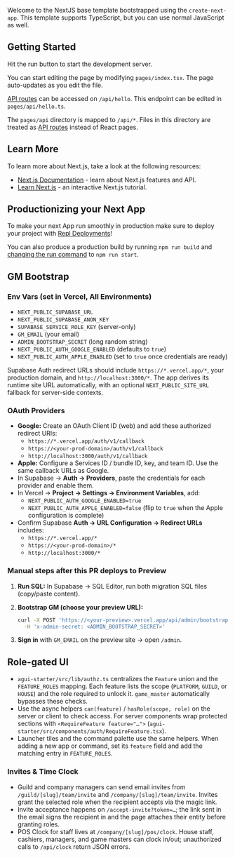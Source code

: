 Welcome to the NextJS base template bootstrapped using the `create-next-app`. This template supports TypeScript, but you can use normal JavaScript as well.

## Getting Started

Hit the run button to start the development server.

You can start editing the page by modifying `pages/index.tsx`. The page auto-updates as you edit the file.

[API routes](https://nextjs.org/docs/api-routes/introduction) can be accessed on `/api/hello`. This endpoint can be edited in `pages/api/hello.ts`.

The `pages/api` directory is mapped to `/api/*`. Files in this directory are treated as [API routes](https://nextjs.org/docs/api-routes/introduction) instead of React pages.

## Learn More

To learn more about Next.js, take a look at the following resources:

- [Next.js Documentation](https://nextjs.org/docs) - learn about Next.js features and API.
- [Learn Next.js](https://nextjs.org/learn) - an interactive Next.js tutorial.

## Productionizing your Next App

To make your next App run smoothly in production make sure to deploy your project with [Repl Deployments](https://docs.replit.com/hosting/deployments/about-deployments)!

You can also produce a production build by running `npm run build` and [changing the run command](https://docs.replit.com/programming-ide/configuring-repl#run) to `npm run start`.

## GM Bootstrap

### Env Vars (set in Vercel, All Environments)

- `NEXT_PUBLIC_SUPABASE_URL`
- `NEXT_PUBLIC_SUPABASE_ANON_KEY`
- `SUPABASE_SERVICE_ROLE_KEY` (server-only)
- `GM_EMAIL` (your email)
- `ADMIN_BOOTSTRAP_SECRET` (long random string)
- `NEXT_PUBLIC_AUTH_GOOGLE_ENABLED` (defaults to `true`)
- `NEXT_PUBLIC_AUTH_APPLE_ENABLED` (set to `true` once credentials are ready)

Supabase Auth redirect URLs should include `https://*.vercel.app/*`, your production domain, and `http://localhost:3000/*`. The app
derives its runtime site URL automatically, with an optional `NEXT_PUBLIC_SITE_URL` fallback for server-side contexts.

### OAuth Providers

- **Google:** Create an OAuth Client ID (web) and add these authorized redirect URIs:
  - `https://*.vercel.app/auth/v1/callback`
  - `https://<your-prod-domain>/auth/v1/callback`
  - `http://localhost:3000/auth/v1/callback`
- **Apple:** Configure a Services ID / bundle ID, key, and team ID. Use the same callback URLs as Google.
- In Supabase → **Auth → Providers**, paste the credentials for each provider and enable them.
- In Vercel → **Project → Settings → Environment Variables**, add:
  - `NEXT_PUBLIC_AUTH_GOOGLE_ENABLED=true`
  - `NEXT_PUBLIC_AUTH_APPLE_ENABLED=false` (flip to `true` when the Apple configuration is complete)
- Confirm Supabase **Auth → URL Configuration → Redirect URLs** includes:
  - `https://*.vercel.app/*`
  - `https://<your-prod-domain>/*`
  - `http://localhost:3000/*`

### Manual steps after this PR deploys to Preview

1. **Run SQL:** In Supabase → SQL Editor, run both migration SQL files (copy/paste content).
2. **Bootstrap GM (choose your preview URL):**

   ```bash
   curl -X POST 'https://<your-preview>.vercel.app/api/admin/bootstrap-gm' \
     -H 'x-admin-secret: <ADMIN_BOOTSTRAP_SECRET>'
   ```

3. **Sign in** with `GM_EMAIL` on the preview site → open `/admin`.

## Role-gated UI

- `agui-starter/src/lib/authz.ts` centralizes the `Feature` union and the `FEATURE_ROLES` mapping. Each feature lists the scope (`PLATFORM`, `GUILD`, or `HOUSE`) and the role required to unlock it. `game_master` automatically bypasses these checks.
- Use the async helpers `can(feature)` / `hasRole(scope, role)` on the server or client to check access. For server components wrap protected sections with `<RequireFeature feature="…">` (`agui-starter/src/components/auth/RequireFeature.tsx`).
- Launcher tiles and the command palette use the same helpers. When adding a new app or command, set its `feature` field and add the matching entry in `FEATURE_ROLES`.

### Invites & Time Clock

- Guild and company managers can send email invites from `/guild/[slug]/team/invite` and `/company/[slug]/team/invite`. Invites grant the selected role when the recipient accepts via the magic link.
- Invite acceptance happens on `/accept-invite?token=…`; the link sent in the email signs the recipient in and the page attaches their entity before granting roles.
- POS Clock for staff lives at `/company/[slug]/pos/clock`. House staff, cashiers, managers, and game masters can clock in/out; unauthorized calls to `/api/clock` return JSON errors.
